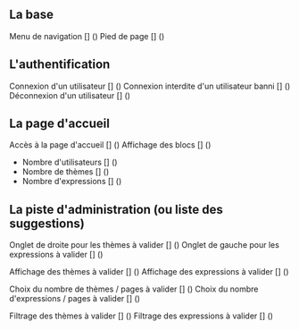 ## La base

Menu de navigation [] ()
Pied de page [] ()

## L'authentification

Connexion d'un utilisateur [] ()
Connexion interdite d'un utilisateur banni [] ()
Déconnexion d'un utilisateur [] ()

## La page d'accueil

Accès à la page d'accueil [] ()
Affichage des blocs [] ()
- Nombre d'utilisateurs [] ()
- Nombre de thèmes [] ()
- Nombre d'expressions [] ()

## La piste d'administration (ou liste des suggestions)

Onglet de droite pour les thèmes à valider [] ()
Onglet de gauche pour les expressions à valider [] ()

Affichage des thèmes à valider [] ()
Affichage des expressions à valider [] ()

Choix du nombre de thèmes / pages à valider [] ()
Choix du nombre d'expressions / pages à valider [] ()

Filtrage des thèmes à valider [] ()
Filtrage des expressions à valider [] ()